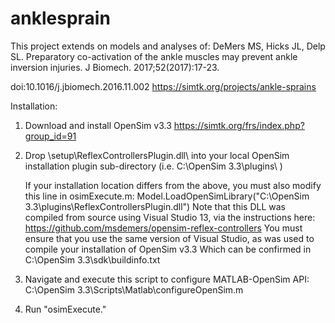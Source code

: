 # anklesprain

This project extends on models and analyses of:
DeMers MS, Hicks JL, Delp SL. Preparatory co-activation of the ankle muscles may prevent ankle inversion injuries. J Biomech. 2017;52(2017):17-23. 

doi:10.1016/j.jbiomech.2016.11.002
https://simtk.org/projects/ankle-sprains


Installation:

1) Download and install OpenSim v3.3
   https://simtk.org/frs/index.php?group_id=91
   
2) Drop \setup\ReflexControllersPlugin.dll\ into your local OpenSim installation plugin sub-directory (i.e. C:\OpenSim 3.3\plugins\ )

   If your installation location differs from the above, you must also modify this line in osimExecute.m:
      Model.LoadOpenSimLibrary("C:\OpenSim 3.3\plugins\ReflexControllersPlugin.dll")
   Note that this DLL was compiled from source using Visual Studio 13, via the instructions here: https://github.com/msdemers/opensim-reflex-controllers
   You must ensure that you use the same version of Visual Studio, as was used to compile your installation of OpenSim v3.3
   Which can be confirmed in C:\OpenSim 3.3\sdk\buildinfo.txt


3) Navigate and execute this script to configure MATLAB-OpenSim API: C:\OpenSim 3.3\Scripts\Matlab\configureOpenSim.m

4) Run "osimExecute." 
